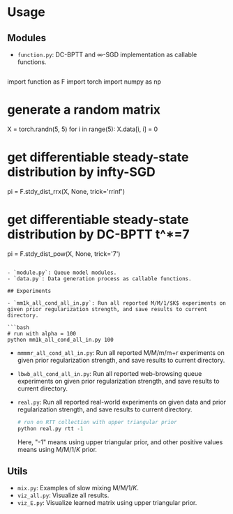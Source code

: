 Usage
=====

## Modules
- `function.py`: DC-BPTT and $\infty$-SGD implementation as callable functions.
  ```python
import function as F
  import torch
  import numpy as np
  
  # generate a random matrix
  X = torch.randn(5, 5)
  for i in range(5):
      X.data[i, i] = 0
  
  # get differentiable steady-state distribution by infty-SGD
  pi = F.stdy_dist_rrx(X, None, trick='rrinf')
  
  # get differentiable steady-state distribution by DC-BPTT t^*=7
  pi = F.stdy_dist_pow(X, None, trick='7')
  ```

- `module.py`: Queue model modules.
- `data.py`: Data generation process as callable functions.

## Experiments

- `mm1k_all_cond_all_in.py`: Run all reported M/M/1/$K$ experiments on given prior regularization strength, and save results to current directory.

  ```bash
  # run with alpha = 100
  python mm1k_all_cond_all_in.py 100
  ```

- `mmmmr_all_cond_all_in.py`: Run all reported M/M/m/m+r experiments on given prior regularization strength, and save results to current directory.

- `lbwb_all_cond_all_in.py`: Run all reported web-browsing queue experiments on given prior regularization strength, and save results to current directory.

- `real.py`: Run all reported real-world experiments on given data and prior regularization strength, and save results to current directory.

  ```python
  # run on RTT collection with upper triangular prior
  python real.py rtt -1
  ```

  Here, "-1" means using upper triangular prior, and other positive values means using M/M/1/$K$ prior.

## Utils
- `mix.py`: Examples of slow mixing M/M/1/$K$.
- `viz_all.py`: Visualize all results.
- `viz_E.py`: Visualize learned matrix using upper triangular prior.